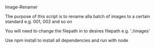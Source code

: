 Image-Renamer

The purpose of this script is to rename alla batch of images to a certain standard e.g. 001, 002 and so on

You will need to change the filepath in to desires filepath e.g. './images'

Use npm install to install all dependencies and run with node
